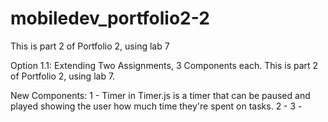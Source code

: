 # mobiledev_portfolio2-2
This is part 2 of Portfolio 2, using lab 7

Option 1.1: Extending Two Assignments, 3 Components each. This is part 2 of Portfolio 2, using lab 7.

New Components:
1 - Timer in Timer.js is a timer that can be paused and played showing the user how much time they're spent on tasks.
2 - 
3 - 